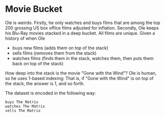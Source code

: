 # Movie Bucket

Ole is weirdo. Firstly, he only watches and buys films that are among
the top 200 grossing US box office films adjusted for inflation.
Secondly, Ole keeps his Blu-Ray movies stacked in a deep bucket. All
films are unique. Given a history of when Ole

* buys new films (adds them on top of the stack)
* sells films (removes them from the stack)
* watches films (finds them in the stack, watches them, then puts them back on
  top of the stack)

How deep into the stack is the movie "Gone with the Wind"? Ole is human,
so he uses 1-based indexing: That is, if "Gone with the Wind" is on top of the
stack, the answer is 1, and so forth.

The dataset is encoded in the following way:

```
buys The Matrix
watches The Matrix
sells The Matrix
```
